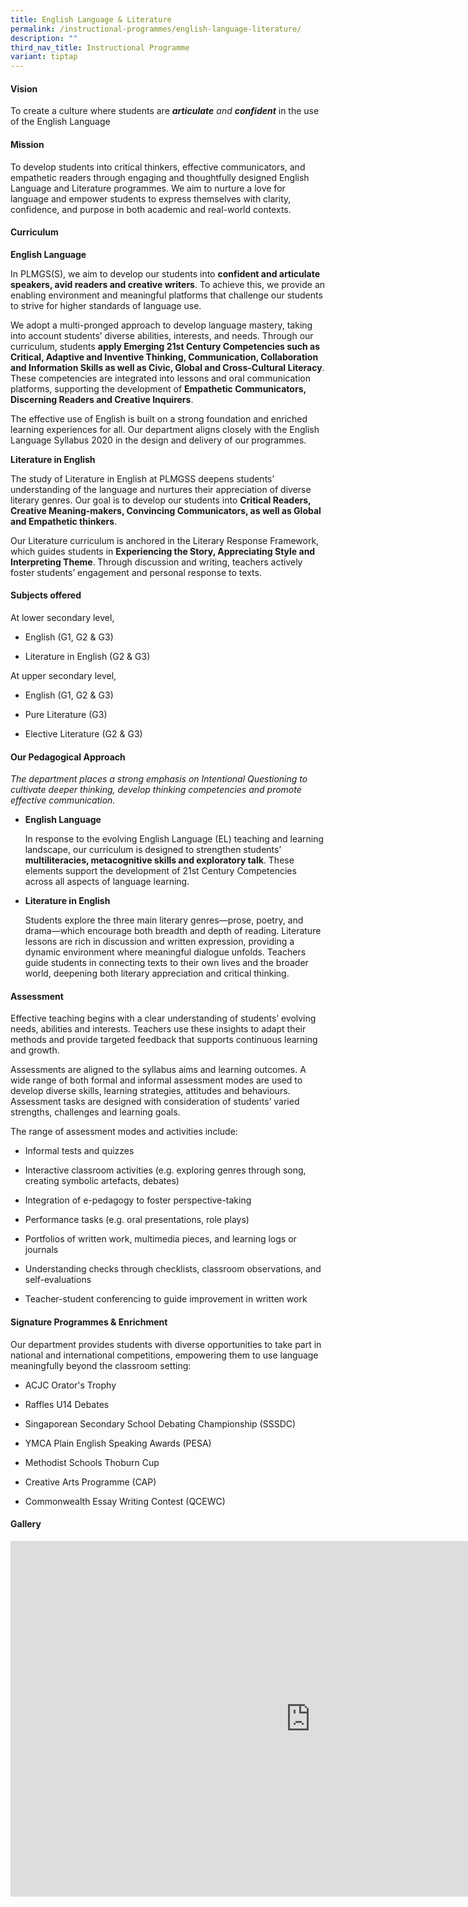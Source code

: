 ```yaml
---
title: English Language & Literature
permalink: /instructional-programmes/english-language-literature/
description: ""
third_nav_title: Instructional Programme
variant: tiptap
---
```

<h4><strong>Vision</strong></h4>
<p>To create a culture where students are <strong><em>articulate</em></strong><em> and </em><strong><em>confident</em></strong> in
the use of the English Language</p>
<h4><strong>Mission</strong></h4>
<p>To develop students into critical thinkers, effective communicators, and
empathetic readers through engaging and thoughtfully designed English Language
and Literature programmes. We aim to nurture a love for language and empower
students to express themselves with clarity, confidence, and purpose in
both academic and real-world contexts.</p>
<h4><strong>Curriculum</strong></h4>
<p><strong>English Language</strong>
</p>
<p>In PLMGS(S), we aim to develop our students into <strong>confident and articulate speakers, avid readers and creative writers</strong>.
To achieve this, we provide an enabling environment and meaningful platforms
that challenge our students to strive for higher standards of language
use.</p>
<p>We adopt a multi-pronged approach to develop language mastery, taking
into account students’ diverse abilities, interests, and needs. Through
our curriculum, students <strong>apply Emerging 21st Century Competencies such as Critical, Adaptive and Inventive Thinking, Communication, Collaboration and Information Skills as well as Civic, Global and Cross-Cultural Literacy</strong>.
These competencies are integrated into lessons and oral communication platforms,
supporting the development of <strong>Empathetic Communicators, Discerning Readers and Creative Inquirers</strong>.</p>
<p>The effective use of English is built on a strong foundation and enriched
learning experiences for all. Our department aligns closely with the English
Language Syllabus 2020 in the design and delivery of our programmes.</p>
<p><strong>Literature in English</strong>
</p>
<p>The study of Literature in English at PLMGSS deepens students’ understanding
of the language and nurtures their appreciation of diverse literary genres.
Our goal is to develop our students into <strong>Critical Readers, Creative Meaning-makers, Convincing Communicators, as well as Global and Empathetic thinkers</strong>.</p>
<p>Our Literature curriculum is anchored in the Literary Response Framework,
which guides students in <strong>Experiencing the Story, Appreciating Style and Interpreting Theme</strong>.<strong> </strong>Through
discussion and writing, teachers actively foster students’ engagement and
personal response to texts.</p>
<h4><strong>Subjects offered</strong></h4>
<p>At lower secondary level,</p>
<ul data-tight="true" class="tight">
<li>
<p>English (G1, G2 &amp; G3)</p>
</li>
<li>
<p>Literature in English (G2 &amp; G3)</p>
</li>
</ul>
<p>At upper secondary level,</p>
<ul data-tight="true" class="tight">
<li>
<p>English (G1, G2 &amp; G3)</p>
</li>
<li>
<p>Pure Literature (G3)</p>
</li>
<li>
<p>Elective Literature (G2 &amp; G3)</p>
</li>
</ul>
<h4><strong>Our Pedagogical Approach</strong></h4>
<p><em>The department places a strong emphasis on Intentional Questioning to cultivate deeper thinking, develop thinking competencies and promote effective communication.</em>
</p>
<ul data-tight="true" class="tight">
<li>
<p><strong>English Language</strong>
</p>
<p>In response to the evolving English Language (EL) teaching and learning
landscape, our curriculum is designed to strengthen students’ <strong>multiliteracies, metacognitive skills and exploratory talk</strong>.
These elements support the development of 21st Century Competencies across
all aspects of language learning.</p>
</li>
<li>
<p><strong>Literature in English</strong>
</p>
<p>Students explore the three main literary genres—prose, poetry, and drama—which
encourage both breadth and depth of reading. Literature lessons are rich
in discussion and written expression, providing a dynamic environment where
meaningful dialogue unfolds. Teachers guide students in connecting texts
to their own lives and the broader world, deepening both literary appreciation
and critical thinking.</p>
</li>
</ul>
<h4><strong>Assessment</strong></h4>
<p>Effective teaching begins with a clear understanding of students’ evolving
needs, abilities and interests. Teachers use these insights to adapt their
methods and provide targeted feedback that supports continuous learning
and growth.</p>
<p>Assessments are aligned to the syllabus aims and learning outcomes. A
wide range of both formal and informal assessment modes are used to develop
diverse skills, learning strategies, attitudes and behaviours. Assessment
tasks are designed with consideration of students’ varied strengths, challenges
and learning goals.</p>
<p>The range of assessment modes and activities include:</p>
<ul data-tight="true" class="tight">
<li>
<p>Informal tests and quizzes</p>
</li>
<li>
<p>Interactive classroom activities (e.g. exploring genres through song,
creating symbolic artefacts, debates)</p>
</li>
<li>
<p>Integration of e-pedagogy to foster perspective-taking</p>
</li>
<li>
<p>Performance tasks (e.g. oral presentations, role plays)</p>
</li>
<li>
<p>Portfolios of written work, multimedia pieces, and learning logs or journals</p>
</li>
<li>
<p>Understanding checks through checklists, classroom observations, and self-evaluations</p>
</li>
<li>
<p>Teacher-student conferencing to guide improvement in written work</p>
</li>
</ul>
<h4><strong>Signature Programmes &amp; Enrichment</strong></h4>
<p>Our department provides students with diverse opportunities to take part
in national and international competitions, empowering them to use language
meaningfully beyond the classroom setting:</p>
<ul data-tight="true" class="tight">
<li>
<p>ACJC Orator's Trophy</p>
</li>
<li>
<p>Raffles U14 Debates</p>
</li>
<li>
<p>Singaporean Secondary School Debating Championship (SSSDC)</p>
</li>
<li>
<p>YMCA Plain English Speaking Awards (PESA)</p>
</li>
<li>
<p>Methodist Schools Thoburn Cup</p>
</li>
<li>
<p>Creative Arts Programme (CAP)</p>
</li>
<li>
<p>Commonwealth Essay Writing Contest (QCEWC)</p>
</li>
</ul>
<h4><strong>Gallery</strong></h4>
<div class="iframe-wrapper">
<iframe height="569" width="960" allowfullscreen="true" frameborder="0" src="https://docs.google.com/presentation/d/1N3xoefAatAzCCdpGkb_QpHdtURvq3r02MmN1NGAlTgs/embed?start=true&amp;loop=true&amp;delayms=3000"></iframe>
</div>
<p></p>